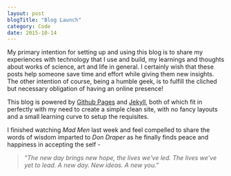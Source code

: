 ```yaml
---
layout: post
blogTitle: "Blog Launch"
category: Code
date: 2015-10-14
---
```

My primary intention for setting up and using this blog is to share my experiences with technology that I use and build, my learnings and thoughts about works of science, art and life in general\. I certainly wish that these posts help someone save time and effort while giving them new insights\. The other intention of course, being a humble geek, is to fulfill the cliched but necessary obligation of having an online presence!

This blog is powered by [Github Pages](https://pages.github.com/) and [Jekyll](http://jekyllrb.com), both of which fit in perfectly with my need to create a simple clean site, with no fancy layouts and a small learning curve to setup the requisites\.

I finished watching *Mad Men* last week and feel compelled to share the words of wisdom imparted to *Don Draper* as he finally finds peace and happiness in accepting the self \-  

> *\"The new day brings new hope, the lives we\'ve led\.
> The lives we\'ve yet to lead\.
> A new day\. New ideas\. A new you\.\"*